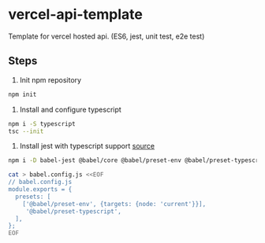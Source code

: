 # vercel-api-template
Template for vercel hosted api. (ES6, jest, unit test, e2e test)

## Steps

1. Init npm repository

```sh
npm init
```

1. Install and configure typescript

```sh
npm i -S typescript
tsc --init
```

1. Install jest with typescript support
[source](https://jestjs.io/docs/getting-started#using-typescript)
```sh
npm i -D babel-jest @babel/core @babel/preset-env @babel/preset-typescript @types/jest

cat > babel.config.js <<EOF
// babel.config.js
module.exports = {
  presets: [
    ['@babel/preset-env', {targets: {node: 'current'}}],
     '@babel/preset-typescript',
  ],
};
EOF
```
